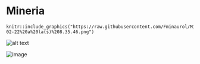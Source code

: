 # Mineria
```{r}
knitr::include_graphics("https://raw.githubusercontent.com/Fminaurol/Mineria/main/Captura%20de%20Pantalla%202022-02-22%20a%20la(s)%208.35.46.png")
```


![alt text](https://drive.google.com/file/d/1fWF-7ouJrK_zJ715PVBplLLze3px70Dy/view?usp=sharing)

![image](https://drive.google.com/uc?export=view&id=1fWF-7ouJrK_zJ715PVBplLLze3px70Dy)
